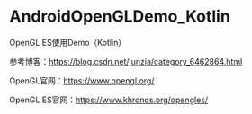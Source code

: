 # AndroidOpenGLDemo_Kotlin
OpenGL ES使用Demo（Kotlin）

参考博客：https://blog.csdn.net/junzia/category_6462864.html

OpenGL官网：https://www.opengl.org/

OpenGL ES官网：https://www.khronos.org/opengles/